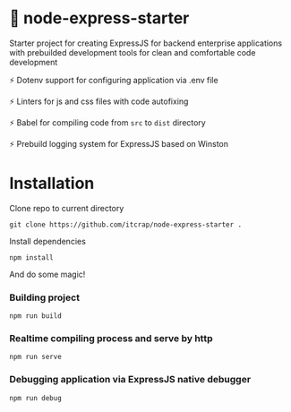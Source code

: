 # 🚀 node-express-starter

Starter project for creating ExpressJS for backend enterprise applications with prebuilded development tools for clean and comfortable code development 

:zap: Dotenv support for configuring application via .env file

:zap: Linters for js and css files with code autofixing

:zap: Babel for compiling code from `src` to `dist` directory

:zap: Prebuild logging system for ExpressJS based on Winston


# Installation

Clone repo to current directory

```
git clone https://github.com/itcrap/node-express-starter .
```

Install dependencies

```
npm install
```

And do some magic!


### Building project

```
npm run build
```

### Realtime compiling process and serve by http

```
npm run serve
```

### Debugging application via ExpressJS native debugger

```
npm run debug
```